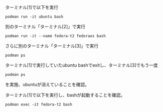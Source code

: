 
ターミナル[1]で以下を実行
```
podman run -it ubuntu bash
```

別のターミナル「ターミナル[2]」で実行
```
podman run -it --name fedora-t2 fedoraos bash
```

さらに別のターミナル「ターミナル[3]」で実行
```
podman ps
```

ターミナル[1]で実行していたubuntu bashでexitし、ターミナル[3]でもう一度
```
podman ps
```
を実施、ubuntuが消えていることを確認。

ターミナル[1]で以下を実行し、bashが起動することを確認。
```
podman exec -it fedora-t2 bash
